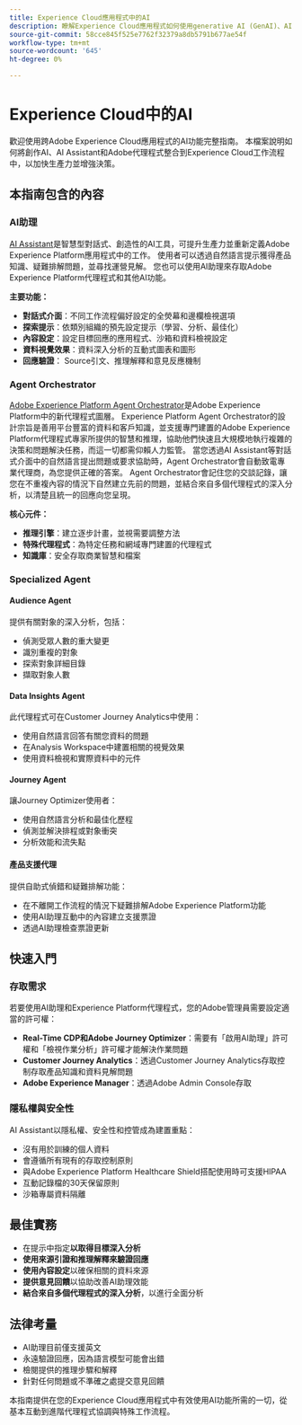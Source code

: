 ```yaml
---
title: Experience Cloud應用程式中的AI
description: 瞭解Experience Cloud應用程式如何使用generative AI (GenAI)、AI Assistant和agentic AI。
source-git-commit: 58cce845f525e7762f32379a8db5791b677ae54f
workflow-type: tm+mt
source-wordcount: '645'
ht-degree: 0%

---
```


# Experience Cloud中的AI

歡迎使用跨Adobe Experience Cloud應用程式的AI功能完整指南。 本檔案說明如何將創作AI、AI Assistant和Adobe代理程式整合到Experience Cloud工作流程中，以加快生產力並增強決策。

## 本指南包含的內容

### AI助理

[AI Assistant](./ai-assistant/ai-assistant-ui.md)是智慧型對話式、創造性的AI工具，可提升生產力並重新定義Adobe Experience Platform應用程式中的工作。 使用者可以透過自然語言提示獲得產品知識、疑難排解問題，並尋找運營見解。 您也可以使用AI助理來存取Adobe Experience Platform代理程式和其他AI功能。

**主要功能：**

- **對話式介面**：不同工作流程偏好設定的全熒幕和邊欄檢視選項
- **探索提示**：依類別組織的預先設定提示（學習、分析、最佳化）
- **內容設定**：設定目標回應的應用程式、沙箱和資料檢視設定
- **資料視覺效果**：資料深入分析的互動式圖表和圖形
- **回應驗證**： Source引文、推理解釋和意見反應機制

### Agent Orchestrator

[Adobe Experience Platform Agent Orchestrator](./agents/agent-orchestrator.md)是Adobe Experience Platform中的新代理程式圖層。 Experience Platform Agent Orchestrator的設計宗旨是善用平台豐富的資料和客戶知識，並支援專門建置的Adobe Experience Platform代理程式專家所提供的智慧和推理，協助他們快速且大規模地執行複雜的決策和問題解決任務，而這一切都需仰賴人力監管。 當您透過AI Assistant等對話式介面中的自然語言提出問題或要求協助時，Agent Orchestrator會自動致電專業代理商，為您提供正確的答案。 Agent Orchestrator會記住您的交談記錄，讓您在不重複內容的情況下自然建立先前的問題，並結合來自多個代理程式的深入分析，以清楚且統一的回應向您呈現。

**核心元件：**

- **推理引擎**：建立逐步計畫，並視需要調整方法
- **特殊代理程式**：為特定任務和網域專門建置的代理程式
- **知識庫**：安全存取商業智慧和檔案

### Specialized Agent

#### Audience Agent

提供有關對象的深入分析，包括：

- 偵測受眾人數的重大變更
- 識別重複的對象
- 探索對象詳細目錄
- 擷取對象人數

#### Data Insights Agent

此代理程式可在Customer Journey Analytics中使用：

- 使用自然語言回答有關您資料的問題
- 在Analysis Workspace中建置相關的視覺效果
- 使用資料檢視和實際資料中的元件

#### Journey Agent

讓Journey Optimizer使用者：

- 使用自然語言分析和最佳化歷程
- 偵測並解決排程或對象衝突
- 分析效能和流失點

#### 產品支援代理

提供自助式偵錯和疑難排解功能：

- 在不離開工作流程的情況下疑難排解Adobe Experience Platform功能
- 使用AI助理互動中的內容建立支援票證
- 透過AI助理檢查票證更新

## 快速入門

### 存取需求

若要使用AI助理和Experience Platform代理程式，您的Adobe管理員需要設定適當的許可權：

- **Real-Time CDP和Adobe Journey Optimizer**：需要有「啟用AI助理」許可權和「檢視作業分析」許可權才能解決作業問題
- **Customer Journey Analytics**：透過Customer Journey Analytics存取控制存取產品知識和資料見解問題
- **Adobe Experience Manager**：透過Adobe Admin Console存取

### 隱私權與安全性

AI Assistant以隱私權、安全性和控管成為建置重點：

- 沒有用於訓練的個人資料
- 會遵循所有現有的存取控制原則
- 與Adobe Experience Platform Healthcare Shield搭配使用時可支援HIPAA
- 互動記錄檔的30天保留原則
- 沙箱專屬資料隔離

## 最佳實務

- 在提示中指定&#x200B;**以取得目標深入分析**
- **使用來源引證和推理解釋來驗證回應**
- **使用內容設定**&#x200B;以確保相關的資料來源
- **提供意見回饋**&#x200B;以協助改善AI助理效能
- **結合來自多個代理程式的深入分析**，以進行全面分析

## 法律考量

- AI助理目前僅支援英文
- 永遠驗證回應，因為語言模型可能會出錯
- 檢閱提供的推理步驟和解釋
- 針對任何問題或不準確之處提交意見回饋

本指南提供在您的Experience Cloud應用程式中有效使用AI功能所需的一切，從基本互動到進階代理程式協調與特殊工作流程。

